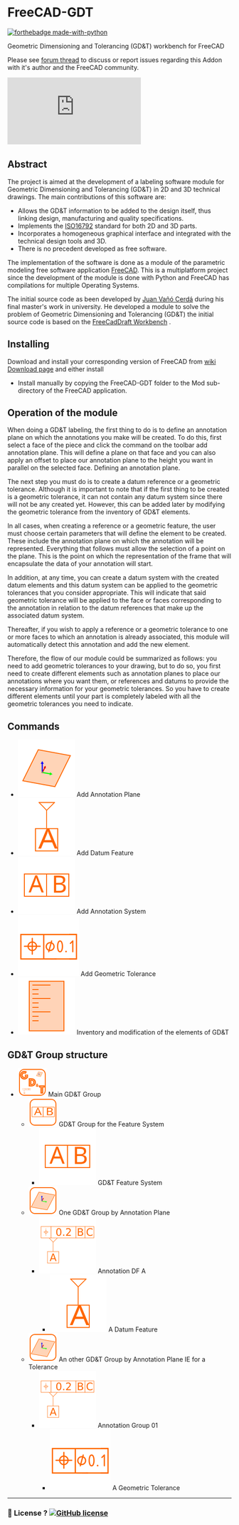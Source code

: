 FreeCAD-GDT
===========

[![forthebadge made-with-python](http://ForTheBadge.com/images/badges/made-with-python.svg)](https://www.python.org/)

Geometric Dimensioning and Tolerancing (GD&T) workbench for FreeCAD

Please see [forum thread](https://forum.freecadweb.org/viewtopic.php?f=10&t=22072) to discuss or report issues regarding this Addon with it's author and the FreeCAD community.

![screenshot](https://forum.freecadweb.org/download/file.php?id=36916)

Abstract
----------

The project is aimed at the development of a labeling software module for Geometric Dimensioning and Tolerancing (GD&T) in 2D and 3D technical drawings. The main contributions of this software are:

-	Allows the GD&T information to be added to the design itself, thus linking design, manufacturing and quality specifications.
-	Implements the [ISO16792](https://www.iso.org/standard/73871.html) standard for both 2D and 3D parts.
-	Incorporates a homogeneous graphical interface and integrated with the technical design tools and 3D.
-	There is no precedent developed as free software.

The implementation of the software is done as a module of the parametric modeling free software application [FreeCAD](http://freecadweb.org). This is a multiplatform project since the development of the module is done with Python and FreeCAD has compilations for multiple Operating Systems.

The initial source code as been developed by [Juan Vañó Cerdá](https://github.com/juanvanyo) during his final master's work in university. He developed a module to solve the problem of Geometric Dimensioning and Tolerancing (GD&T) the initial source code is based on the [FreeCadDraft Workbench](https://wiki.freecad.org/Draft_Workbench) .

Installing
----------

Download and install your corresponding version of FreeCAD from [wiki Download page](http://www.freecadweb.org/wiki/Download) and either install
<!--  - automatically using the [FreeCAD Add-on Manager](https://github.com/FreeCAD/FreeCAD-addons)  -->
- Install manually by copying the FreeCAD-GDT folder to the Mod sub-directory of the FreeCAD application.


Operation of the module
----------

When doing a GD&T labeling, the first thing to do is to define an annotation plane on which the annotations you make will be created. To do this, first select a face of the piece and click the command on the toolbar add annotation plane. This will define a plane on that face and you can also apply an offset to place our annotation plane to the height you want in parallel on the selected face. Defining an annotation plane.

The next step you must do is to create a datum reference or a geometric tolerance. Although it is important to note that if the first thing to be created is a geometric tolerance, it can not contain any datum system since there will not be any created yet. However, this can be added later by modifying the geometric tolerance from the inventory of GD&T elements.

In all cases, when creating a reference or a geometric feature, the user must choose certain parameters that will define the element to be created. These include the annotation plane on which the annotation will be represented. Everything that follows must allow the selection of a point on the plane. This is the point on which the representation of the frame that will encapsulate the data of your annotation will start.

In addition, at any time, you can create a datum system with the created datum elements and this datum system can be applied to the geometric tolerances that you consider appropriate. This will indicate that said geometric tolerance will be applied to the face or faces corresponding to the annotation in relation to the datum references that make up the associated datum system.

Thereafter, if you wish to apply a reference or a geometric tolerance to one or more faces to which an annotation is already associated, this module will automatically detect this annotation and add the new element.

Therefore, the flow of our module could be summarized as follows: you need to add geometric tolerances to your drawing, but to do so, you first need to create different elements such as annotation planes to place our annotations where you want them, or references and datums to provide the necessary information for your geometric tolerances. So you have to create different elements until your part is completely labeled with all the geometric tolerances you need to indicate.


Commands
----------

- ![Add Annotation Plane](Resources/icons/annotationPlane.svg) Add Annotation Plane
- ![Add Datum Feature](Resources/icons/datumFeature.svg) Add Datum Feature
- ![Add Annotation System](Resources/icons/datumSystem.svg) Add Annotation System
- ![Add Geometric Tolerance](Resources/icons/geometricTolerance.svg) Add Geometric Tolerance
- ![Inventory of the elements of GD&T](Resources/icons/inventory.svg) Inventory and modification of the elements of GD&T


GD&T Group structure
----------

- ![Main GD&T Group](Resources/icons/GDT.svg) Main GD&T Group
  - ![GD&T Group for Feature System](Resources/icons/subGDT.svg) GD&T Group for the Feature System
    - ![GD&T Group for Feature System](Resources/icons/datumSystem.svg) GD&T Feature System
  - ![One GD&T Group by AP](Resources/icons/planeGDT.svg) One GD&T Group by Annotation Plane
    - ![Annotation Group](Resources/icons/annotation.svg) Annotation DF A
      - ![Datum Feature](Resources/icons/datumFeature.svg) A Datum Feature
  - ![One GD&T Group by AP](Resources/icons/planeGDT.svg) An other GD&T Group by Annotation Plane IE for a Tolerance
    - ![Annotation Group](Resources/icons/annotation.svg) Annotation Group 01
      - ![Geometric Tolerance](Resources/icons/geometricTolerance.svg) A Geometric Tolerance

----

### :scroll: License ? [![GitHub license](https://img.shields.io/github/license/5axes/FreeCAD-GDT.svg)](https://github.com/5axes/FreeCAD-GDT/blob/master/LICENSE)
